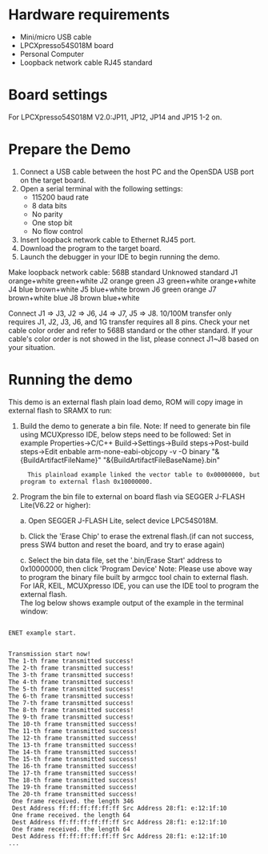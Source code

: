 Hardware requirements
=====================
- Mini/micro USB cable
- LPCXpresso54S018M board
- Personal Computer
- Loopback network cable RJ45 standard

Board settings
============
For LPCXpresso54S018M V2.0:JP11, JP12, JP14 and JP15 1-2 on. 

Prepare the Demo
===============
1.  Connect a USB cable between the host PC and the OpenSDA USB port on the target board.
2.  Open a serial terminal with the following settings:
    - 115200 baud rate
    - 8 data bits
    - No parity
    - One stop bit
    - No flow control
3.  Insert loopback network cable to Ethernet RJ45 port.
4.  Download the program to the target board.
5.  Launch the debugger in your IDE to begin running the demo.

Make loopback network cable:
      568B standard 	 Unknowed standard
J1    orange+white       green+white
J2    orange             green
J3    green+white        orange+white
J4    blue               brown+white
J5    blue+white         brown
J6    green              orange
J7	  brown+white        blue
J8    brown              blue+white

Connect J1 => J3, J2 => J6, J4 => J7, J5 => J8. 10/100M transfer only requires J1, J2, J3, J6, and 1G transfer requires all 8 pins.
Check your net cable color order and refer to 568B standard or the other standard. If your cable's color order is not showed in the list,
please connect J1~J8 based on your situation.

Running the demo
================
This demo is an external flash plain load demo, ROM will copy image in external flash to SRAMX to run:
1. Build the demo to generate a bin file.
   Note: If need to generate bin file using MCUXpresso IDE, below steps need to be followed:
         Set in example Properties->C/C++ Build->Settings->Build steps->Post-build steps->Edit
         enbable arm-none-eabi-objcopy -v -O binary "&{BuildArtifactFileName}" "&{BuildArtifactFileBaseName}.bin" 
         
         This plainload example linked the vector table to 0x00000000, but program to external flash 0x10000000.

2. Program the bin file to external on board flash via SEGGER J-FLASH Lite(V6.22 or higher):

   a. Open SEGGER J-FLASH Lite, select device LPC54S018M.

   b. Click the 'Erase Chip' to erase the extrenal flash.(if can not success, press SW4 button and reset the board, and try to erase again)

   c. Select the bin data file, set the '.bin/Erase Start' address to 0x10000000, then click 'Program Device'
Note: Please use above way to program the binary file built by armgcc tool chain to external flash. 
      For IAR, KEIL, MCUXpresso IDE, you can use the IDE tool to program the external flash.  
The log below shows example output of the example in the terminal window:
~~~~~~~~~~~~~~~~~~~~~~~~~~~~~~~~~~~

ENET example start.


Transmission start now!
The 1-th frame transmitted success!
The 2-th frame transmitted success!
The 3-th frame transmitted success!
The 4-th frame transmitted success!
The 5-th frame transmitted success!
The 6-th frame transmitted success!
The 7-th frame transmitted success!
The 8-th frame transmitted success!
The 9-th frame transmitted success!
The 10-th frame transmitted success!
The 11-th frame transmitted success!
The 12-th frame transmitted success!
The 13-th frame transmitted success!
The 14-th frame transmitted success!
The 15-th frame transmitted success!
The 16-th frame transmitted success!
The 17-th frame transmitted success!
The 18-th frame transmitted success!
The 19-th frame transmitted success!
The 20-th frame transmitted success!
 One frame received. the length 346
 Dest Address ff:ff:ff:ff:ff:ff Src Address 28:f1: e:12:1f:10
 One frame received. the length 64
 Dest Address ff:ff:ff:ff:ff:ff Src Address 28:f1: e:12:1f:10
 One frame received. the length 64
 Dest Address ff:ff:ff:ff:ff:ff Src Address 28:f1: e:12:1f:10
...

~~~~~~~~~~~~~~~~~~~~~~~~~~~~~~~~~~~
